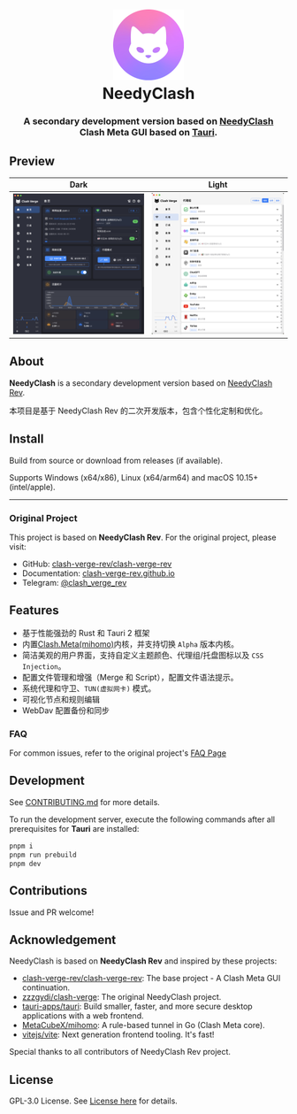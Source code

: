 <h1 align="center">
  <img src="./src-tauri/icons/icon.png" alt="NeedyClash" width="128" />
  <br>
  NeedyClash
  <br>
</h1>

<h3 align="center">
A secondary development version based on <a href="https://github.com/clash-verge-rev/clash-verge-rev">NeedyClash</a>
<br>
Clash Meta GUI based on <a href="https://github.com/tauri-apps/tauri">Tauri</a>.
</h3>

## Preview

| Dark                             | Light                             |
| -------------------------------- | --------------------------------- |
| ![预览](./docs/preview_dark.png) | ![预览](./docs/preview_light.png) |

## About

**NeedyClash** is a secondary development version based on [NeedyClash Rev](https://github.com/clash-verge-rev/clash-verge-rev).

本项目是基于 NeedyClash Rev 的二次开发版本，包含个性化定制和优化。

## Install

Build from source or download from releases (if available).

Supports Windows (x64/x86), Linux (x64/arm64) and macOS 10.15+ (intel/apple).

---

### Original Project

This project is based on **NeedyClash Rev**. For the original project, please visit:

- GitHub: [clash-verge-rev/clash-verge-rev](https://github.com/clash-verge-rev/clash-verge-rev)
- Documentation: [clash-verge-rev.github.io](https://clash-verge-rev.github.io/)
- Telegram: [@clash_verge_rev](https://t.me/clash_verge_re)

## Features

- 基于性能强劲的 Rust 和 Tauri 2 框架
- 内置[Clash.Meta(mihomo)](https://github.com/MetaCubeX/mihomo)内核，并支持切换 `Alpha` 版本内核。
- 简洁美观的用户界面，支持自定义主题颜色、代理组/托盘图标以及 `CSS Injection`。
- 配置文件管理和增强（Merge 和 Script），配置文件语法提示。
- 系统代理和守卫、`TUN(虚拟网卡)` 模式。
- 可视化节点和规则编辑
- WebDav 配置备份和同步

### FAQ

For common issues, refer to the original project's [FAQ Page](https://clash-verge-rev.github.io/faq/windows.html)

## Development

See [CONTRIBUTING.md](./CONTRIBUTING.md) for more details.

To run the development server, execute the following commands after all prerequisites for **Tauri** are installed:

```shell
pnpm i
pnpm run prebuild
pnpm dev
```

## Contributions

Issue and PR welcome!

## Acknowledgement

NeedyClash is based on **NeedyClash Rev** and inspired by these projects:

- [clash-verge-rev/clash-verge-rev](https://github.com/clash-verge-rev/clash-verge-rev): The base project - A Clash Meta GUI continuation.
- [zzzgydi/clash-verge](https://github.com/zzzgydi/clash-verge): The original NeedyClash project.
- [tauri-apps/tauri](https://github.com/tauri-apps/tauri): Build smaller, faster, and more secure desktop applications with a web frontend.
- [MetaCubeX/mihomo](https://github.com/MetaCubeX/mihomo): A rule-based tunnel in Go (Clash Meta core).
- [vitejs/vite](https://github.com/vitejs/vite): Next generation frontend tooling. It's fast!

Special thanks to all contributors of NeedyClash Rev project.

## License

GPL-3.0 License. See [License here](./LICENSE) for details.
